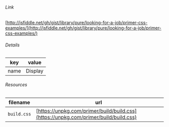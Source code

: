 <!--
https://pypi.org/project/jsfiddle-readme/
-->


###### Link
[http://jsfiddle.net/gh/gist/library/pure/looking-for-a-job/primer-css-examples/](http://jsfiddle.net/gh/gist/library/pure/looking-for-a-job/primer-css-examples/)

###### Details
key|value
-|-
name|Display

###### Resources
filename|url
-|-
`build.css`|[https://unpkg.com/primer/build/build.css](https://unpkg.com/primer/build/build.css)